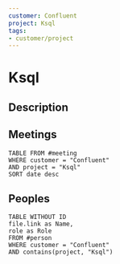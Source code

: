 ```yaml
---
customer: Confluent
project: Ksql
tags:
- customer/project
---
```

# Ksql
## Description

## Meetings
```dataview
TABLE FROM #meeting 
WHERE customer = "Confluent"
AND project = "Ksql"
SORT date desc
```

## Peoples
```dataview
TABLE WITHOUT ID
file.link as Name,
role as Role
FROM #person 
WHERE customer = "Confluent"
AND contains(project, "Ksql")
```
